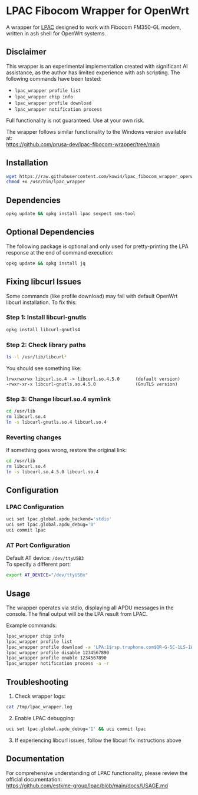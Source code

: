 # LPAC Fibocom Wrapper for OpenWrt

A wrapper for [LPAC](https://github.com/estkme-group/lpac) designed to work with Fibocom FM350-GL modem, written in ash shell for OpenWrt systems.

## Disclaimer

This wrapper is an experimental implementation created with significant AI assistance, as the author has limited experience with ash scripting. The following commands have been tested:
- `lpac_wrapper profile list`
- `lpac_wrapper chip info`
- `lpac_wrapper profile download`
- `lpac_wrapper notification process`

Full functionality is not guaranteed. Use at your own risk.

The wrapper follows similar functionality to the Windows version available at:  
https://github.com/prusa-dev/lpac-fibocom-wrapper/tree/main

## Installation

```bash
wget https://raw.githubusercontent.com/kowi4/lpac_fibocom_wrapper_openwrt/main/lpac_wrapper -O /usr/bin/lpac_wrapper
chmod +x /usr/bin/lpac_wrapper
```

## Dependencies

```bash
opkg update && opkg install lpac sexpect sms-tool
```

## Optional Dependencies
The following package is optional and only used for pretty-printing the LPA response at the end of command execution:
```bash
opkg update && opkg install jq
```

## Fixing libcurl Issues

Some commands (like profile download) may fail with default OpenWrt libcurl installation. To fix this:

### Step 1: Install libcurl-gnutls
```bash
opkg install libcurl-gnutls4
```

### Step 2: Check library paths
```bash
ls -l /usr/lib/libcurl*
```
You should see something like:
```
lrwxrwxrwx libcurl.so.4 -> libcurl.so.4.5.0      (default version)
-rwxr-xr-x libcurl-gnutls.so.4.5.0               (GnuTLS version)
```

### Step 3: Change libcurl.so.4 symlink
```bash
cd /usr/lib
rm libcurl.so.4
ln -s libcurl-gnutls.so.4 libcurl.so.4
```

### Reverting changes
If something goes wrong, restore the original link:
```bash
cd /usr/lib
rm libcurl.so.4
ln -s libcurl.so.4.5.0 libcurl.so.4
```

## Configuration

### LPAC Configuration
```bash
uci set lpac.global.apdu_backend='stdio'
uci set lpac.global.apdu_debug='0'
uci commit lpac
```

### AT Port Configuration
Default AT device: `/dev/ttyUSB3`  
To specify a different port:
```bash
export AT_DEVICE="/dev/ttyUSBx"
```

## Usage

The wrapper operates via stdio, displaying all APDU messages in the console. The final output will be the LPA result from LPAC.

Example commands:
```bash
lpac_wrapper chip info
lpac_wrapper profile list
lpac_wrapper profile download -a 'LPA:1$rsp.truphone.com$QR-G-5C-1LS-1W1Z9P7'
lpac_wrapper profile disable 1234567890
lpac_wrapper profile enable 1234567890
lpac_wrapper notification process -a -r
```

## Troubleshooting

1. Check wrapper logs:
```bash
cat /tmp/lpac_wrapper.log
```

2. Enable LPAC debugging:
```bash
uci set lpac.global.apdu_debug='1' && uci commit lpac
```

3. If experiencing libcurl issues, follow the libcurl fix instructions above

## Documentation

For comprehensive understanding of LPAC functionality, please review the official documentation:  
https://github.com/estkme-group/lpac/blob/main/docs/USAGE.md
